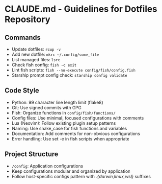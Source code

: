 # CLAUDE.md - Guidelines for Dotfiles Repository

## Commands
- Update dotfiles: `rcup -v`
- Add new dotfile: `mkrc ~/.config/some_file`
- List managed files: `lsrc`
- Check fish config: `fish -c exit`
- Lint fish scripts: `fish --no-execute config/fish/config.fish`
- Starship prompt config check: `starship config validate`

## Code Style
- Python: 99 character line length limit (flake8)
- Git: Use signed commits with GPG
- Fish: Organize functions in `config/fish/functions/`
- Config files: Use minimal, focused configurations with comments
- Lua (Neovim): Follow existing plugin setup patterns
- Naming: Use snake_case for fish functions and variables
- Documentation: Add comments for non-obvious configurations
- Error handling: Use set -e in fish scripts when appropriate

## Project Structure
- `/config`: Application configurations
- Keep configurations modular and organized by application
- Follow host-specific configs pattern with *.{darwin,linux,wsl}* suffixes